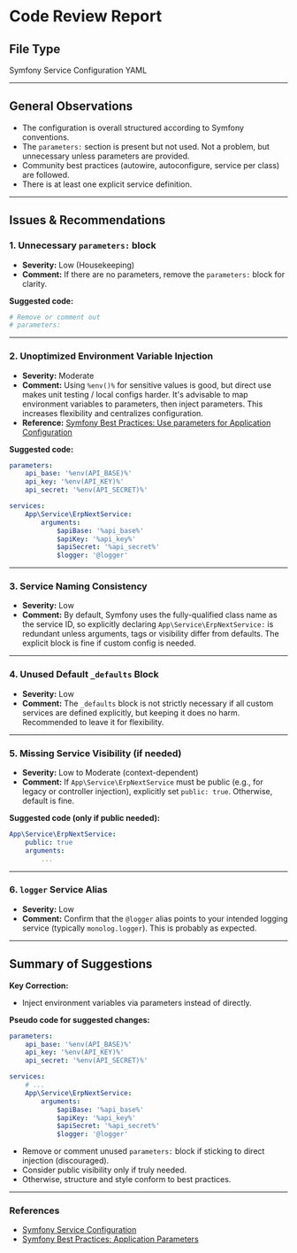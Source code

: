 # Code Review Report

## File Type
Symfony Service Configuration YAML

---

## General Observations

- The configuration is overall structured according to Symfony conventions.
- The `parameters:` section is present but not used. Not a problem, but unnecessary unless parameters are provided.
- Community best practices (autowire, autoconfigure, service per class) are followed.
- There is at least one explicit service definition.

---

## Issues & Recommendations

### 1. Unnecessary `parameters:` block
- **Severity:** Low (Housekeeping)
- **Comment:** If there are no parameters, remove the `parameters:` block for clarity.

**Suggested code:**
```yaml
# Remove or comment out
# parameters:
```

---

### 2. Unoptimized Environment Variable Injection

- **Severity:** Moderate
- **Comment:** Using `%env()%` for sensitive values is good, but direct use makes unit testing / local configs harder. It's advisable to map environment variables to parameters, then inject parameters. This increases flexibility and centralizes configuration.
- **Reference:** [Symfony Best Practices: Use parameters for Application Configuration](https://symfony.com/doc/current/best_practices.html#use-parameters-for-application-configuration)

**Suggested code:**
```yaml
parameters:
    api_base: '%env(API_BASE)%'
    api_key: '%env(API_KEY)%'
    api_secret: '%env(API_SECRET)%'

services:
    App\Service\ErpNextService:
        arguments:
            $apiBase: '%api_base%'
            $apiKey: '%api_key%'
            $apiSecret: '%api_secret%'
            $logger: '@logger'
```

---

### 3. Service Naming Consistency

- **Severity:** Low
- **Comment:** By default, Symfony uses the fully-qualified class name as the service ID, so explicitly declaring `App\Service\ErpNextService:` is redundant unless arguments, tags or visibility differ from defaults. The explicit block is fine if custom config is needed.

---

### 4. Unused Default `_defaults` Block

- **Severity:** Low
- **Comment:** The `_defaults` block is not strictly necessary if all custom services are defined explicitly, but keeping it does no harm. Recommended to leave it for flexibility.

---

### 5. Missing Service Visibility (if needed)

- **Severity:** Low to Moderate (context-dependent)
- **Comment:** If `App\Service\ErpNextService` must be public (e.g., for legacy or controller injection), explicitly set `public: true`. Otherwise, default is fine.

**Suggested code (only if public needed):**
```yaml
App\Service\ErpNextService:
    public: true
    arguments:
        ...
```

---

### 6. `logger` Service Alias

- **Severity:** Low
- **Comment:** Confirm that the `@logger` alias points to your intended logging service (typically `monolog.logger`). This is probably as expected.

---

## Summary of Suggestions

**Key Correction:**
- Inject environment variables via parameters instead of directly.

**Pseudo code for suggested changes:**
```yaml
parameters:
    api_base: '%env(API_BASE)%'
    api_key: '%env(API_KEY)%'
    api_secret: '%env(API_SECRET)%'

services:
    # ...
    App\Service\ErpNextService:
        arguments:
            $apiBase: '%api_base%'
            $apiKey: '%api_key%'
            $apiSecret: '%api_secret%'
            $logger: '@logger'
```

- Remove or comment unused `parameters:` block if sticking to direct injection (discouraged).
- Consider public visibility only if truly needed.
- Otherwise, structure and style conform to best practices.

---

### References

- [Symfony Service Configuration](https://symfony.com/doc/current/service_container.html)
- [Symfony Best Practices: Application Parameters](https://symfony.com/doc/current/best_practices.html#use-parameters-for-application-configuration)
